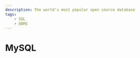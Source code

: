 ```yaml
---
description: The world's most popular open source database
tags:
    - SQL
    - DBMS
---
```


# MySQL
